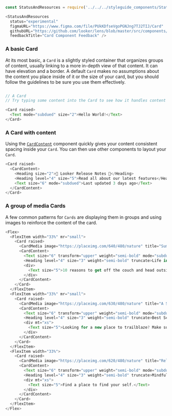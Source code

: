 ```js noeditor
const StatusAndResources = require('../../../styleguide_components/StatusAndResources').StatusAndResources;

<StatusAndResources
  status="experimental"
  figmaURL="https://www.figma.com/file/PUkKDfseVgoPGNJng7TJ2TIJ/Card"
  githubURL="https://github.com/looker/lens/blob/master/src/components/Card/Card.tsx"
  feedbackTitle="Card Component Feedback" />
```


<div class="doc-section-divider"></div>

### A basic Card

At its most basic, a `Card` is a slightly styled container that organizes groups of content, usually linking to a more in-depth view of that content. It can have elevation and a border. A default `Card` makes no assumptions about the content you place inside of it or the size of your card, but you should follow the guidelines to be sure you use them effectively.


```js

// A Card
// Try typing some content into the Card to see how it handles content by default

<Card raised>
  <Text mode="subdued" size="2">Hello World!</Text>
</Card>
```

<div class="doc-section-divider"></div>

### A Card with content

Using the [`CardContent`](/#!/CardContent) component quickly gives your content consistent spacing inside your `Card`. You can then use other components to layout your `Card`.

```js
<Card raised>
  <CardContent>
    <Heading size="2">🎉 Looker Release Notes 🎉</Heading>
    <Heading level="4" size="5">Read all about our latest features</Heading>
    <Text size="6" mode="subdued">Last updated 3 days ago</Text>
  </CardContent>
</Card>
```

<div class="doc-section-divider"></div>

### A group of media Cards

A few common patterns for `Cards` are displaying them in groups and using images to reinforce the content of the card.

```js
<Flex>
  <FlexItem width="33%" mr="small">
    <Card raised>
      <CardMedia image="https://placeimg.com/640/480/nature" title="Summer Nature"></CardMedia>
      <CardContent>
        <Text size="6" transform="upper" weight="semi-bold" mode="subdued">Summer</Text>
        <Heading level="4" size="3" weight="semi-bold" truncate>Life in The Great Outdoors</Heading>
        <div>
          <Text size="5">10 reasons to get off the couch and head outside this summer.</Text>
        </div>
      </CardContent>
    </Card>
  </FlexItem>
  <FlexItem width="33%" mr="small">
    <Card raised>
      <CardMedia image="https://placeimg.com/630/480/nature" title="A Scenic Valley"></CardMedia>
      <CardContent>
        <Text size="6" transform="upper" weight="semi-bold" mode="subdued">Explore</Text>
        <Heading level="4" size="3" weight="semi-bold" truncate>Best Scenic Hikes</Heading>
        <div mt="xs">
          <Text size="5">Looking for a new place to trailblaze? Make sure it has a great view!</Text>
        </div>
      </CardContent>
    </Card>
  </FlexItem>
  <FlexItem width="33%">
    <Card raised>
      <CardMedia image="https://placeimg.com/620/480/nature" title="Relaxing Views"></CardMedia>
      <CardContent>
        <Text size="6" transform="upper" weight="semi-bold" mode="subdued">Relax</Text>
        <Heading level="4" size="3" weight="semi-bold" truncate>Mindfull Wilderness</Heading>
        <div mt="xs">
          <Text size="5">Find a place to find your self.</Text>
        </div>
      </CardContent>
    </Card>
  </FlexItem>
</Flex>
```

